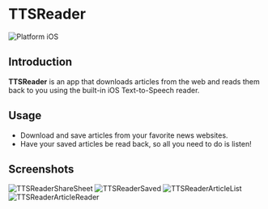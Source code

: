 # TTSReader

<img src="https://img.shields.io/badge/platform-iOS-blue.svg?style=flat" alt="Platform iOS" />

## Introduction
**TTSReader** is an app that downloads articles from the web and reads them back to you using the built-in iOS Text-to-Speech reader.

## Usage
* Download and save articles from your favorite news websites.
* Have your saved articles be read back, so all you need to do is listen!

## Screenshots
![TTSReaderShareSheet](Screenshots/ShareSheet.png)
![TTSReaderSaved](Screenshots/Saved.png)
![TTSReaderArticleList](Screenshots/ArticleList.png)
![TTSReaderArticleReader](Screenshots/ArticleReader.png)
